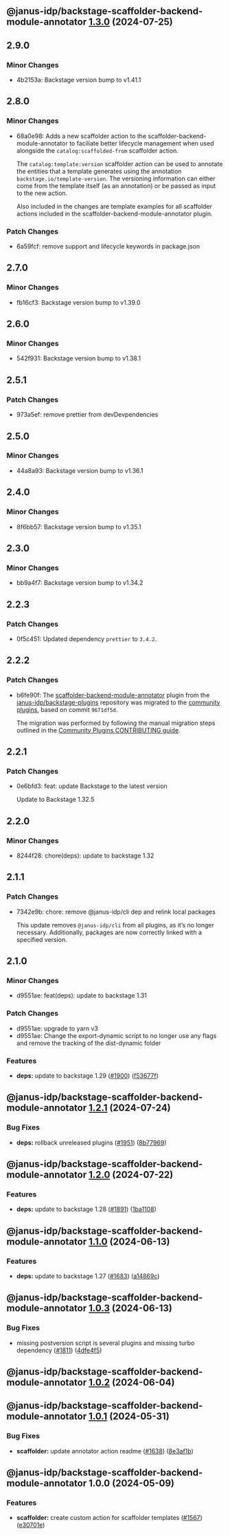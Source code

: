 ## @janus-idp/backstage-scaffolder-backend-module-annotator [1.3.0](https://github.com/janus-idp/backstage-plugins/compare/@janus-idp/backstage-scaffolder-backend-module-annotator@1.2.1...@janus-idp/backstage-scaffolder-backend-module-annotator@1.3.0) (2024-07-25)

## 2.9.0

### Minor Changes

- 4b2153a: Backstage version bump to v1.41.1

## 2.8.0

### Minor Changes

- 68a0e98: Adds a new scaffolder action to the scaffolder-backend-module-annotator to faciliate better lifecycle management when used alongside the `catalog:scaffolded-from` scaffolder action.

  The `catalog:template:version` scaffolder action can be used to annotate the entities that a template generates using the annotation `backstage.io/template-version`. The versioning information can either come from the template itself (as an annotation) or be passed as input to the new action.

  Also included in the changes are template examples for all scaffolder actions included in the scaffolder-backend-module-annotator plugin.

### Patch Changes

- 6a59fcf: remove support and lifecycle keywords in package.json

## 2.7.0

### Minor Changes

- fb16cf3: Backstage version bump to v1.39.0

## 2.6.0

### Minor Changes

- 542f931: Backstage version bump to v1.38.1

## 2.5.1

### Patch Changes

- 973a5ef: remove prettier from devDevpendencies

## 2.5.0

### Minor Changes

- 44a8a93: Backstage version bump to v1.36.1

## 2.4.0

### Minor Changes

- 8f6bb57: Backstage version bump to v1.35.1

## 2.3.0

### Minor Changes

- bb9a4f7: Backstage version bump to v1.34.2

## 2.2.3

### Patch Changes

- 0f5c451: Updated dependency `prettier` to `3.4.2`.

## 2.2.2

### Patch Changes

- b6fe90f: The [scaffolder-backend-module-annotator](https://github.com/janus-idp/backstage-plugins/tree/main/plugins/scaffolder-annotator-action) plugin from the [janus-idp/backstage-plugins](https://github.com/janus-idp/backstage-plugins) repository was migrated to the [community plugins](https://github.com/backstage/community-plugins), based on commit `9671df5d`.

  The migration was performed by following the manual migration steps outlined in the [Community Plugins CONTRIBUTING guide](https://github.com/backstage/community-plugins/blob/main/CONTRIBUTING.md#migrating-a-plugin).

## 2.2.1

### Patch Changes

- 0e6bfd3: feat: update Backstage to the latest version

  Update to Backstage 1.32.5

## 2.2.0

### Minor Changes

- 8244f28: chore(deps): update to backstage 1.32

## 2.1.1

### Patch Changes

- 7342e9b: chore: remove @janus-idp/cli dep and relink local packages

  This update removes `@janus-idp/cli` from all plugins, as it’s no longer necessary. Additionally, packages are now correctly linked with a specified version.

## 2.1.0

### Minor Changes

- d9551ae: feat(deps): update to backstage 1.31

### Patch Changes

- d9551ae: upgrade to yarn v3
- d9551ae: Change the export-dynamic script to no longer use any flags and remove the tracking of the dist-dynamic folder

### Features

- **deps:** update to backstage 1.29 ([#1900](https://github.com/janus-idp/backstage-plugins/issues/1900)) ([f53677f](https://github.com/janus-idp/backstage-plugins/commit/f53677fb02d6df43a9de98c43a9f101a6db76802))

## @janus-idp/backstage-scaffolder-backend-module-annotator [1.2.1](https://github.com/janus-idp/backstage-plugins/compare/@janus-idp/backstage-scaffolder-backend-module-annotator@1.2.0...@janus-idp/backstage-scaffolder-backend-module-annotator@1.2.1) (2024-07-24)

### Bug Fixes

- **deps:** rollback unreleased plugins ([#1951](https://github.com/janus-idp/backstage-plugins/issues/1951)) ([8b77969](https://github.com/janus-idp/backstage-plugins/commit/8b779694f02f8125587296305276b84cdfeeaebe))

## @janus-idp/backstage-scaffolder-backend-module-annotator [1.2.0](https://github.com/janus-idp/backstage-plugins/compare/@janus-idp/backstage-scaffolder-backend-module-annotator@1.1.0...@janus-idp/backstage-scaffolder-backend-module-annotator@1.2.0) (2024-07-22)

### Features

- **deps:** update to backstage 1.28 ([#1891](https://github.com/janus-idp/backstage-plugins/issues/1891)) ([1ba1108](https://github.com/janus-idp/backstage-plugins/commit/1ba11088e0de60e90d138944267b83600dc446e5))

## @janus-idp/backstage-scaffolder-backend-module-annotator [1.1.0](https://github.com/janus-idp/backstage-plugins/compare/@janus-idp/backstage-scaffolder-backend-module-annotator@1.0.3...@janus-idp/backstage-scaffolder-backend-module-annotator@1.1.0) (2024-06-13)

### Features

- **deps:** update to backstage 1.27 ([#1683](https://github.com/janus-idp/backstage-plugins/issues/1683)) ([a14869c](https://github.com/janus-idp/backstage-plugins/commit/a14869c3f4177049cb8d6552b36c3ffd17e7997d))

## @janus-idp/backstage-scaffolder-backend-module-annotator [1.0.3](https://github.com/janus-idp/backstage-plugins/compare/@janus-idp/backstage-scaffolder-backend-module-annotator@1.0.2...@janus-idp/backstage-scaffolder-backend-module-annotator@1.0.3) (2024-06-13)

### Bug Fixes

- missing postversion script is several plugins and missing turbo dependency ([#1811](https://github.com/janus-idp/backstage-plugins/issues/1811)) ([4dfe4f5](https://github.com/janus-idp/backstage-plugins/commit/4dfe4f533e21e79c928c66bfd68684243912be2c))

## @janus-idp/backstage-scaffolder-backend-module-annotator [1.0.2](https://github.com/janus-idp/backstage-plugins/compare/@janus-idp/backstage-scaffolder-backend-module-annotator@1.0.1...@janus-idp/backstage-scaffolder-backend-module-annotator@1.0.2) (2024-06-04)

## @janus-idp/backstage-scaffolder-backend-module-annotator [1.0.1](https://github.com/janus-idp/backstage-plugins/compare/@janus-idp/backstage-scaffolder-backend-module-annotator@1.0.0...@janus-idp/backstage-scaffolder-backend-module-annotator@1.0.1) (2024-05-31)

### Bug Fixes

- **scaffolder:** update annotator action readme ([#1638](https://github.com/janus-idp/backstage-plugins/issues/1638)) ([8e3af1b](https://github.com/janus-idp/backstage-plugins/commit/8e3af1b91b1cc874d4e867717eef1dc9eca592fc))

## @janus-idp/backstage-scaffolder-backend-module-annotator 1.0.0 (2024-05-09)

### Features

- **scaffolder:** create custom action for scaffolder templates ([#1567](https://github.com/janus-idp/backstage-plugins/issues/1567)) ([e30701e](https://github.com/janus-idp/backstage-plugins/commit/e30701ec9c0ba09ad56cbc23fb7f8a8cb9c561c9))
